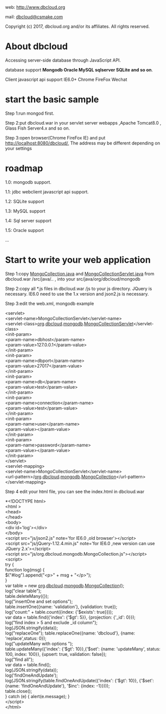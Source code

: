 <!DOCTYPE html>
<html lang="en">
  <head>
    <meta charset="utf-8">
  </head>
<body>  
<div class="contents">
<div class="textblock"><p>web: <a href="http://www.dbcloud.org">http://www.dbcloud.org</a></p>
<p>mail: <a href="#" onclick="location.href='mai'+'lto:'+'dbc'+'lo'+'ud@'+'cs'+'mak'+'e.'+'com'; return false;">dbclo<span style="display: none;">.nosp@m.</span>ud@c<span style="display: none;">.nosp@m.</span>smake<span style="display: none;">.nosp@m.</span>.com</a></p>
<p>Copyright (c) 2017, dbcloud.org and/or its affiliates. All rights reserved.</p>
<h1><a class="anchor" id="sec0"></a>
About dbcloud</h1>
<p>Accessing server-side database through JavaScript API.</p>
<p>database support <b>Mongodb Oracle MySQL sqlserver SQLite and so on</b>.</p>
<p>Client javascript api support IE6.0+ Chrome FireFox Wechat</p>
<h1><a class="anchor" id="sec1"></a>
start the basic sample</h1>
<p>Step 1:run mongod first.</p>
<p>Step 2:put dbcloud.war in your servlet server webapps ,Apache Tomcat8.0 , Glass Fish Server4.x and so on.</p>
<p>Step 3:open browser(Chrome FireFox IE) and put <a href="http://localhost:8080/dbcloud/,">http://localhost:8080/dbcloud/,</a> The address may be different depending on your settings</p>
<h1><a class="anchor" id="sec2"></a>
roadmap</h1>
<p>1.0: mongodb support.</p>
<p>1.1: jdbc webclient javascript api support.</p>
<p>1.2: SQLite support</p>
<p>1.3: MySQL support</p>
<p>1.4: Sql server support</p>
<p>1.5: Oracle support</p>
<p>...</p>
<h1><a class="anchor" id="sec3"></a>
Start to write your web application</h1>
<p>Step 1:copy <a class="el" href="_mongo_collection_8java_source.html">MongoCollection.java</a> and <a class="el" href="_mongo_collection_servlet_8java_source.html">MongoCollectionServlet.java</a> from dbcloud.war /src/java/.. , into your src/java/org/dbcloud/mongodb</p>
<p>Step 2:copy all *.js files in dbcloud.war /js to your js directory. JQuery is necessary. IE6.0 need to use the 1.x version and json2.js is necessary.</p>
<p>Step 3:edit the web.xml, mongodb example</p>
<div class="fragment"><div class="line">&lt;servlet&gt;</div><div class="line">&lt;servlet-name&gt;MongoCollectionServlet&lt;/servlet-name&gt;</div><div class="line">&lt;servlet-<span class="keyword">class</span>&gt;<a class="code" href="namespaceorg.html">org</a>.<a class="code" href="namespaceorg_1_1dbcloud.html">dbcloud</a>.<a class="code" href="namespaceorg_1_1dbcloud_1_1mongodb.html">mongodb</a>.<a class="code" href="classorg_1_1dbcloud_1_1mongodb_1_1_mongo_collection_servlet.html">MongoCollectionServlet</a>&lt;/servlet-<span class="keyword">class</span>&gt;</div><div class="line">&lt;init-param&gt;</div><div class="line">&lt;param-name&gt;dbhost&lt;/param-name&gt;</div><div class="line">&lt;param-value&gt;127.0.0.1&lt;/param-value&gt;</div><div class="line">&lt;/init-param&gt;</div><div class="line">&lt;init-param&gt;</div><div class="line">&lt;param-name&gt;dbport&lt;/param-name&gt;</div><div class="line">&lt;param-value&gt;27017&lt;/param-value&gt;</div><div class="line">&lt;/init-param&gt;</div><div class="line">&lt;init-param&gt;</div><div class="line">&lt;param-name&gt;db&lt;/param-name&gt;</div><div class="line">&lt;param-value&gt;test&lt;/param-value&gt;</div><div class="line">&lt;/init-param&gt;</div><div class="line">&lt;init-param&gt;</div><div class="line">&lt;param-name&gt;connection&lt;/param-name&gt;</div><div class="line">&lt;param-value&gt;test&lt;/param-value&gt;</div><div class="line">&lt;/init-param&gt;</div><div class="line">&lt;init-param&gt;</div><div class="line">&lt;param-name&gt;user&lt;/param-name&gt;</div><div class="line">&lt;param-value&gt;&lt;/param-value&gt;</div><div class="line">&lt;/init-param&gt;</div><div class="line">&lt;init-param&gt;</div><div class="line">&lt;param-name&gt;password&lt;/param-name&gt;</div><div class="line">&lt;param-value&gt;&lt;/param-value&gt;</div><div class="line">&lt;/init-param&gt;</div><div class="line">&lt;/servlet&gt;</div><div class="line">&lt;servlet-mapping&gt;</div><div class="line">&lt;servlet-name&gt;MongoCollectionServlet&lt;/servlet-name&gt;</div><div class="line">&lt;url-pattern&gt;/<a class="code" href="namespaceorg.html">org</a>.<a class="code" href="namespaceorg_1_1dbcloud.html">dbcloud</a>.<a class="code" href="namespaceorg_1_1dbcloud_1_1mongodb.html">mongodb</a>.<a class="code" href="classorg_1_1dbcloud_1_1mongodb_1_1_mongo_collection.html">MongoCollection</a>&lt;/url-pattern&gt;</div><div class="line">&lt;/servlet-mapping&gt;</div></div><!-- fragment --> <p>Step 4 edit your html file, you can see the index.html in dbcloud.war</p>
<div class="fragment"><div class="line">*﻿&lt;!DOCTYPE html&gt;</div><div class="line"> &lt;html &gt;</div><div class="line"> &lt;head&gt;</div><div class="line"> &lt;/head&gt;</div><div class="line"> &lt;body&gt;</div><div class="line"> &lt;div <span class="keywordtype">id</span>=<span class="stringliteral">'log'</span>&gt;&lt;/div&gt;</div><div class="line"> &lt;/body&gt;</div><div class="line"> &lt;script src=<span class="stringliteral">"js/json2.js"</span> note=<span class="stringliteral">'for IE6.0 ,old browser'</span>&gt;&lt;/script&gt;</div><div class="line"> &lt;script src=<span class="stringliteral">"js/jQuery-1.12.4.min.js"</span> note=<span class="stringliteral">'for IE6.0 ,new version can use JQuery 2.x'</span>&gt;&lt;/script&gt;</div><div class="line"> &lt;script src=<span class="stringliteral">"js/org.dbcloud.mongodb.MongoCollection.js"</span>&gt;&lt;/script&gt;</div><div class="line"> &lt;script&gt;</div><div class="line"> <span class="keywordflow">try</span> {</div><div class="line">  <span class="keyword">function</span> log(msg) {</div><div class="line">   $(<span class="stringliteral">"#log"</span>).append(<span class="stringliteral">"&lt;p&gt;"</span> + msg + <span class="stringliteral">"&lt;/p&gt;"</span>);</div><div class="line">  }</div><div class="line">  var table = <span class="keyword">new</span> <a class="code" href="namespaceorg.html">org</a>.<a class="code" href="namespaceorg_1_1dbcloud.html">dbcloud</a>.<a class="code" href="namespaceorg_1_1dbcloud_1_1mongodb.html">mongodb</a>.<a class="code" href="classorg_1_1dbcloud_1_1mongodb_1_1_mongo_collection.html">MongoCollection</a>();</div><div class="line">  log(<span class="stringliteral">"clear table"</span>);</div><div class="line">  table.deleteMany({});</div><div class="line">  log(<span class="stringliteral">"insertOne and set options"</span>);</div><div class="line">  table.insertOne({name: <span class="stringliteral">'validation'</span>}, {validation: <span class="keyword">true</span>});</div><div class="line">  log(<span class="stringliteral">"count:"</span> + table.count({index: {<span class="stringliteral">'$exists'</span>: true}}));</div><div class="line">  var data = table.find({<span class="stringliteral">'index'</span>: {<span class="stringliteral">'$gt'</span>: 5}}, {projection: {<span class="stringliteral">'_id'</span>: 0}});</div><div class="line">  log(<span class="stringliteral">"find index &gt; 5 and exclude _id column"</span>);</div><div class="line">  log(JSON.stringify(data));</div><div class="line">  log(<span class="stringliteral">"replaceOne"</span>); table.replaceOne({name: <span class="stringliteral">'dbcloud'</span>}, {name: <span class="stringliteral">'replace'</span>,status: 0});</div><div class="line">  log(<span class="stringliteral">"updateMany with options "</span>); </div><div class="line">  table.updateMany({<span class="stringliteral">'index'</span>: {<span class="stringliteral">'$gt'</span>: 10}},{<span class="stringliteral">'$set'</span>: {name: <span class="stringliteral">'updateMany'</span>, status: 100, index: 100}}, {upsert: <span class="keyword">true</span>, validation: <span class="keyword">false</span>}); </div><div class="line">  log(<span class="stringliteral">"find all"</span>); </div><div class="line">  var data = table.find();</div><div class="line">  log(JSON.stringify(data));</div><div class="line">  log(<span class="stringliteral">'findOneAndUpdate'</span>); </div><div class="line">  log(JSON.stringify(table.findOneAndUpdate({<span class="stringliteral">'index'</span>: {<span class="stringliteral">'$gt'</span>: 10}}, {<span class="stringliteral">'$set'</span>: {name: <span class="stringliteral">'findOneAndUpdate'</span>}, <span class="stringliteral">'$inc'</span>: {index: -1}})));</div><div class="line">  table.close();</div><div class="line"> } <span class="keywordflow">catch</span> (e) { alert(e.message); }</div><div class="line"> &lt;/script&gt;</div><div class="line"> &lt;/html&gt;</div></div><!-- fragment --> </div></div>

</body>
</html>